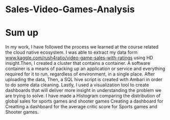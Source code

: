 # Sales-Video-Games-Analysis

# Sum up

In my work, I have followed the process we learned at the course related the cloud native ecosystem. I was able to extract my data form  www.kaggle.com/rush4ratio/video-game-sales-with-ratings using HD insight.Then, I created a cluster that contains a container. A software container is a means of packing up an application or service and everything required for it to run, regardless of environment, in a single place. After uploading the data, Then, a SQL hive script is created with Ambari in order to do some data cleaning. Lastly, I used a visualization tool to create dashboards that will deliver more insight in understanding the problem we are trying to solve. I have made a Histogram comparing the distribution of global sales for sports games and shooter games Creating a dashboard for Creatting a dashboard for the average critic score for Sports games and Shooter games.
